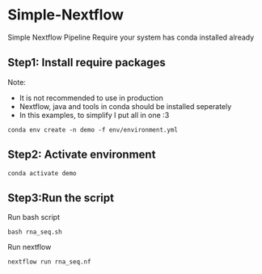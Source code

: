# Simple-Nextflow
Simple Nextflow Pipeline
Require your system has conda installed already
## Step1: Install require packages
Note: 
+ It is not recommended to use in production
+ Nextflow, java and tools in conda should be installed seperately
+ In this examples, to simplify I put all in one :3
```
conda env create -n demo -f env/environment.yml
```
## Step2: Activate environment
```
conda activate demo
```
## Step3:Run the script
Run bash script
```
bash rna_seq.sh
```
Run nextflow 
```
nextflow run rna_seq.nf
```

